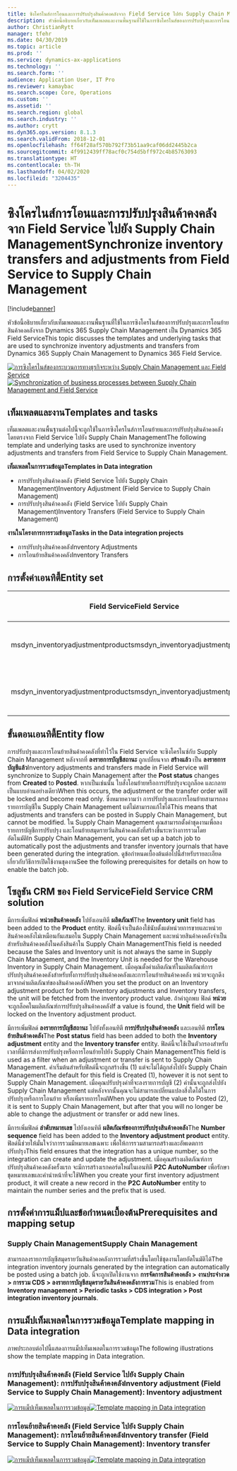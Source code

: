 ```yaml
---
title: ซิงโครไนส์การโอนและการปรับปรุงสินค้าคงคลังจาก Field Service ไปยัง Supply Chain Management
description: หัวข้อนี้อธิบายเกี่ยวกับเท็มเพลตและงานพื้นฐานที่ใช้ในการซิงโครไนส์ของการปรับปรุงและการโอนย้ายสินค้าคงคลังจาก Dynamics 365 Supply Chain Management เป็น Dynamics 365 Field Service
author: ChristianRytt
manager: tfehr
ms.date: 04/30/2019
ms.topic: article
ms.prod: ''
ms.service: dynamics-ax-applications
ms.technology: ''
ms.search.form: ''
audience: Application User, IT Pro
ms.reviewer: kamaybac
ms.search.scope: Core, Operations
ms.custom: ''
ms.assetid: ''
ms.search.region: global
ms.search.industry: ''
ms.author: crytt
ms.dyn365.ops.version: 8.1.3
ms.search.validFrom: 2018-12-01
ms.openlocfilehash: ff64f28af570b792f73b51aa9caf06dd2445b2ca
ms.sourcegitcommit: 4f9912439ff78acf0c754d5bff972c4b85763093
ms.translationtype: HT
ms.contentlocale: th-TH
ms.lasthandoff: 04/02/2020
ms.locfileid: "3204435"
---
```

# <a name="synchronize-inventory-transfers-and-adjustments-from-field-service-to-supply-chain-management"></a><span data-ttu-id="1d910-103">ซิงโครไนส์การโอนและการปรับปรุงสินค้าคงคลังจาก Field Service ไปยัง Supply Chain Management</span><span class="sxs-lookup"><span data-stu-id="1d910-103">Synchronize inventory transfers and adjustments from Field Service to Supply Chain Management</span></span>

[!include[banner](../includes/banner.md)]

<span data-ttu-id="1d910-104">หัวข้อนี้อธิบายเกี่ยวกับเท็มเพลตและงานพื้นฐานที่ใช้ในการซิงโครไนส์ของการปรับปรุงและการโอนย้ายสินค้าคงคลังจาก Dynamics 365 Supply Chain Management เป็น Dynamics 365 Field Service</span><span class="sxs-lookup"><span data-stu-id="1d910-104">This topic discusses the templates and underlying tasks that are used to synchronize inventory adjustments and transfers from Dynamics 365 Supply Chain Management to Dynamics 365 Field Service.</span></span>

<span data-ttu-id="1d910-105">[![การซิงโครไนส์ของกระบวนการทางธุรกิจระหว่าง Supply Chain Management และ Field Service](./media/FSTransAdjOW.png)](./media/FSTransAdjOW.png)</span><span class="sxs-lookup"><span data-stu-id="1d910-105">[![Synchronization of business processes between Supply Chain Management and Field Service](./media/FSTransAdjOW.png)](./media/FSTransAdjOW.png)</span></span>

## <a name="templates-and-tasks"></a><span data-ttu-id="1d910-106">เท็มเพลตและงาน</span><span class="sxs-lookup"><span data-stu-id="1d910-106">Templates and tasks</span></span>
<span data-ttu-id="1d910-107">เท็มเพลตและงานพื้นฐานต่อไปนี้จะถูกใช้ในการซิงโครไนส์การโอนย้ายและการปรับปรุงสินค้าคงคลังโดยตรงจาก Field Service ไปยัง Supply Chain Management</span><span class="sxs-lookup"><span data-stu-id="1d910-107">The following template and underlying tasks are used to synchronize inventory adjustments and transfers from Field Service to Supply Chain Management.</span></span>

<span data-ttu-id="1d910-108">**เท็มเพลตในการรวมข้อมูล**</span><span class="sxs-lookup"><span data-stu-id="1d910-108">**Templates in Data integration**</span></span>
- <span data-ttu-id="1d910-109">การปรับปรุงสินค้าคงคลัง (Field Service ไปยัง Supply Chain Management)</span><span class="sxs-lookup"><span data-stu-id="1d910-109">Inventory Adjustment (Field Service to Supply Chain Management)</span></span>
- <span data-ttu-id="1d910-110">การปรับปรุงสินค้าคงคลัง (Field Service ไปยัง Supply Chain Management)</span><span class="sxs-lookup"><span data-stu-id="1d910-110">Inventory Transfers (Field Service to Supply Chain Management)</span></span>

<span data-ttu-id="1d910-111">**งานในโครงการการรวมข้อมูล**</span><span class="sxs-lookup"><span data-stu-id="1d910-111">**Tasks in the Data integration projects**</span></span>
- <span data-ttu-id="1d910-112">การปรับปรุงสินค้าคงคลัง</span><span class="sxs-lookup"><span data-stu-id="1d910-112">Inventory Adjustments</span></span>
- <span data-ttu-id="1d910-113">การโอนย้ายสินค้าคงคลัง</span><span class="sxs-lookup"><span data-stu-id="1d910-113">Inventory Transfers</span></span>

## <a name="entity-set"></a><span data-ttu-id="1d910-114">การตั้งค่าเอนทิตี้</span><span class="sxs-lookup"><span data-stu-id="1d910-114">Entity set</span></span>
| <span data-ttu-id="1d910-115">Field Service</span><span class="sxs-lookup"><span data-stu-id="1d910-115">Field Service</span></span>                     | <span data-ttu-id="1d910-116">Supply Chain Management</span><span class="sxs-lookup"><span data-stu-id="1d910-116">Supply Chain Management</span></span>                          |
|-----------------------------------|----------------------------------------------------|
| <span data-ttu-id="1d910-117">msdyn_inventoryadjustmentproducts</span><span class="sxs-lookup"><span data-stu-id="1d910-117">msdyn_inventoryadjustmentproducts</span></span> |   <span data-ttu-id="1d910-118">ส่วนหัวและรายการสมุดรายวันการปรับปรุงสินค้าคงคลัง CDS</span><span class="sxs-lookup"><span data-stu-id="1d910-118">CDS Inventory adjustment journal headers and lines</span></span> |
| <span data-ttu-id="1d910-119">msdyn_inventoryadjustmentproducts</span><span class="sxs-lookup"><span data-stu-id="1d910-119">msdyn_inventoryadjustmentproducts</span></span> | <span data-ttu-id="1d910-120">ส่วนหัวและรายการสมุดรายวันการโอนย้ายสินค้าคงคลัง CDS</span><span class="sxs-lookup"><span data-stu-id="1d910-120">CDS inventory transfer journal headers and lines</span></span>   |

## <a name="entity-flow"></a><span data-ttu-id="1d910-121">ขั้นตอนเอนทิตี้</span><span class="sxs-lookup"><span data-stu-id="1d910-121">Entity flow</span></span>
<span data-ttu-id="1d910-122">การปรับปรุงและการโอนย้ายสินค้าคงคลังที่ทำไว้ใน Field Service จะซิงโครไนซ์กับ Supply Chain Management หลังจากที่ **ลงรายการบัญชีสถานะ** ถูกเปลี่ยนจาก **สร้างแล้ว** เป็น **ลงรายการบัญชีแล้ว**</span><span class="sxs-lookup"><span data-stu-id="1d910-122">Inventory adjustments and transfers made in Field Service will synchronize to Supply Chain Management after the **Post status** changes from **Created** to **Posted**.</span></span> <span data-ttu-id="1d910-123">หากเป็นเช่นนั้น ใบสั่งโอนย้ายหรือการปรับปรุงจะถูกล็อค และกลายเป็นแบบอ่านอย่างเดียว</span><span class="sxs-lookup"><span data-stu-id="1d910-123">When this occurs, the adjustment or the transfer order will be locked and become read only.</span></span> <span data-ttu-id="1d910-124">ซึ่งหมายความว่า การปรับปรุงและการโอนย้ายสามารถลงรายการบัญชีใน Supply Chain Management แต่ไม่สามารถแก้ไขได้</span><span class="sxs-lookup"><span data-stu-id="1d910-124">This means that adjustments and transfers can be posted in Supply Chain Management, but cannot be modified.</span></span> <span data-ttu-id="1d910-125">ใน Supply Chain Management คุณสามารถตั้งค่าชุดงานเพื่อลงรายการบัญชีการปรับปรุง และโอนย้ายสมุดรายวันสินค้าคงคลังที่สร้างขึ้นระหว่างการรวมโดยอัตโนมัติ</span><span class="sxs-lookup"><span data-stu-id="1d910-125">In Supply Chain Management, you can set up a batch job to automatically post the adjustments and transfer inventory journals that have been generated during the integration.</span></span> <span data-ttu-id="1d910-126">ดูข้อกำหนดเบื้องต้นต่อไปนี้สำหรับรายละเอียดเกี่ยวกับวิธีการเปิดใช้งานชุดงาน</span><span class="sxs-lookup"><span data-stu-id="1d910-126">See the following prerequisites for details on how to enable the batch job.</span></span>

## <a name="field-service-crm-solution"></a><span data-ttu-id="1d910-127">โซลูชัน CRM ของ Field Service</span><span class="sxs-lookup"><span data-stu-id="1d910-127">Field Service CRM solution</span></span> 
<span data-ttu-id="1d910-128">มีการเพิ่มฟิลด์ **หน่วยสินค้าคงคลัง** ไปยังเอนทิตี **ผลิตภัณฑ์**</span><span class="sxs-lookup"><span data-stu-id="1d910-128">The **Inventory unit** field has been added to the **Product** entity.</span></span> <span data-ttu-id="1d910-129">ฟิลด์นี้จำเป็นต้องใช้นับตั้งแต่หน่วยการขายและหน่วยสินค้าคงคลังไม่เหมือนกันเสมอใน Supply Chain Management และหน่วยสินค้าคงคลังจำเป็นสำหรับสินค้าคงคลังในคลังสินค้าใน Supply Chain Management</span><span class="sxs-lookup"><span data-stu-id="1d910-129">This field is needed because the Sales and Inventory unit is not always the same in Supply Chain Management, and the Inventory Unit is needed for the Warehouse Inventory in Supply Chain Management.</span></span>
<span data-ttu-id="1d910-130">เมื่อคุณตั้งค่าผลิตภัณฑ์ในผลิตภัณฑ์การปรับปรุงสินค้าคงคลังสำหรับทั้งการปรับปรุงสินค้าคงคลังและการโอนย้ายสินค้าคงคลัง หน่วยจะถูกดึงมาจากค่าผลิตภัณฑ์ของสินค้าคงคลัง</span><span class="sxs-lookup"><span data-stu-id="1d910-130">When you set the product on an Inventory adjustment product for both Inventory adjustments and Inventory transfers, the unit will be fetched from the inventory product value.</span></span> <span data-ttu-id="1d910-131">ถ้าค่าถูกพบ ฟิลด์ **หน่วย** จะถูกล็อคในผลิตภัณฑ์การปรับปรุงสินค้าคงคลัง</span><span class="sxs-lookup"><span data-stu-id="1d910-131">If a value is found, the **Unit** field will be locked on the Inventory adjustment product.</span></span>

<span data-ttu-id="1d910-132">มีการเพิ่มฟิลด์ **ลงรายการบัญชีสถานะ** ไปยังทั้งเอนทิตี **การปรับปรุงสินค้าคงคลัง** และเอนทิตี **การโอนย้ายสินค้าคงคลัง**</span><span class="sxs-lookup"><span data-stu-id="1d910-132">The **Post status** field has been added to both the **Inventory adjustment** entity and the **Inventory transfer** entity.</span></span> <span data-ttu-id="1d910-133">ฟิลด์นี้จะใช้เป็นตัวกรองสำหรับเวลาที่มีการส่งการปรับปรุงหรือการโอนย้ายไปยัง Supply Chain Management</span><span class="sxs-lookup"><span data-stu-id="1d910-133">This field is used as a filter when an adjustment or transfer is sent to Supply Chain Management.</span></span> <span data-ttu-id="1d910-134">ค่าเริ่มต้นสำหรับฟิลด์นี้จะถูกสร้างขึ้น (1) แต่จะไม่ได้ถูกส่งไปยัง Supply Chain Management</span><span class="sxs-lookup"><span data-stu-id="1d910-134">The default for this field is Created (1), however it is not sent to Supply Chain Management.</span></span> <span data-ttu-id="1d910-135">เมื่อคุณปรับปรุงค่าที่จะลงรายการบัญชี (2) ค่านั้นจะถูกส่งไปยัง Supply Chain Management แต่หลังจากนั้นคุณจะไม่สามารถเปลี่ยนแปลงสิ่งใดได้ในการปรับปรุงหรือการโอนย้าย หรือเพิ่มรายการใหม่</span><span class="sxs-lookup"><span data-stu-id="1d910-135">When you update the value to Posted (2), it is sent to Supply Chain Management, but after that you will no longer be able to change the adjustment or transfer or add new lines.</span></span>

<span data-ttu-id="1d910-136">มีการเพิ่มฟิลด์ **ลำดับหมายเลข** ไปยังเอนทิตี **ผลิตภัณฑ์ของการปรับปรุงสินค้าคงคลัง**</span><span class="sxs-lookup"><span data-stu-id="1d910-136">The **Number sequence** field has been added to the **Inventory adjustment product** entity.</span></span> <span data-ttu-id="1d910-137">ฟิลด์นี้ช่วยให้มั่นใจว่าการรวมมีหมายเลขเฉพาะ เพื่อให้การรวมสามารถสร้างและอัพเดตการปรับปรุง</span><span class="sxs-lookup"><span data-stu-id="1d910-137">This field ensures that the integration has a unique number, so the integration can create and update the adjustment.</span></span> <span data-ttu-id="1d910-138">เมื่อคุณสร้างผลิตภัณฑ์การปรับปรุงสินค้าคงคลังครั้งแรก จะมีการสร้างเรกคอร์ดใหม่ในเอนทิตี **P2C AutoNumber** เพื่อรักษาชุดหมายเลขและคำนำหน้าที่จะใช้</span><span class="sxs-lookup"><span data-stu-id="1d910-138">When you create your first inventory adjustment product, it will create a new record in the **P2C AutoNumber** entity to maintain the number series and the prefix that is used.</span></span>

## <a name="prerequisites-and-mapping-setup"></a><span data-ttu-id="1d910-139">การตั้งค่าการแม็ปและข้อกำหนดเบื้องต้น</span><span class="sxs-lookup"><span data-stu-id="1d910-139">Prerequisites and mapping setup</span></span>

### <a name="supply-chain-management"></a><span data-ttu-id="1d910-140">Supply Chain Management</span><span class="sxs-lookup"><span data-stu-id="1d910-140">Supply Chain Management</span></span>
<span data-ttu-id="1d910-141">สามารถลงรายการบัญชีสมุดรายวันสินค้าคงคลังการรวมที่สร้างขึ้นโดยใช้ชุดงานโดยอัตโนมัติได้</span><span class="sxs-lookup"><span data-stu-id="1d910-141">The integration inventory journals generated by the integration can automatically be posted using a batch job.</span></span> <span data-ttu-id="1d910-142">นี่จะถูกเปิดใช้งานจาก **การจัดการสินค้าคงคลัง > งานประจำงวด > การรวม CDS > ลงรายการบัญชีสมุดรายวันสินค้าคงคลังการรวม**</span><span class="sxs-lookup"><span data-stu-id="1d910-142">This is enabled from **Inventory management > Periodic tasks > CDS integration > Post integration inventory journals**.</span></span>

## <a name="template-mapping-in-data-integration"></a><span data-ttu-id="1d910-143">การแม็ปเท็มเพลตในการรวมข้อมูล</span><span class="sxs-lookup"><span data-stu-id="1d910-143">Template mapping in Data integration</span></span>

<span data-ttu-id="1d910-144">ภาพประกอบต่อไปนี้แสดงการแม็ปเท็มเพลตในการรวมข้อมูล</span><span class="sxs-lookup"><span data-stu-id="1d910-144">The following illustrations show the template mapping in Data integration.</span></span>

### <a name="inventory-adjustment-field-service-to-supply-chain-management-inventory-adjustment"></a><span data-ttu-id="1d910-145">การปรับปรุงสินค้าคงคลัง (Field Service ไปยัง Supply Chain Management): การปรับปรุงสินค้าคงคลัง</span><span class="sxs-lookup"><span data-stu-id="1d910-145">Inventory adjustment (Field Service to Supply Chain Management): Inventory adjustment</span></span>

<span data-ttu-id="1d910-146">[![การแม็ปเท็มเพลตในการรวมข้อมูล](./media/FSAdj1.png)](./media/FSAdj1.png)</span><span class="sxs-lookup"><span data-stu-id="1d910-146">[![Template mapping in Data integration](./media/FSAdj1.png)](./media/FSAdj1.png)</span></span>


### <a name="inventory-transfer-field-service-to-supply-chain-management-inventory-transfer"></a><span data-ttu-id="1d910-147">การโอนย้ายสินค้าคงคลัง (Field Service ไปยัง Supply Chain Management): การโอนย้ายสินค้าคงคลัง</span><span class="sxs-lookup"><span data-stu-id="1d910-147">Inventory transfer (Field Service to Supply Chain Management): Inventory transfer</span></span>

<span data-ttu-id="1d910-148">[![การแม็ปเท็มเพลตในการรวมข้อมูล](./media/FSTrans1.png)](./media/FSTrans1.png)</span><span class="sxs-lookup"><span data-stu-id="1d910-148">[![Template mapping in Data integration](./media/FSTrans1.png)](./media/FSTrans1.png)</span></span>
